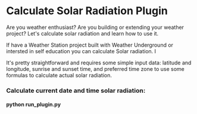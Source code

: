 # Calculate Solar Radiation Plugin

Are you weather enthusiast? Are you building or extending your weather project? Let's calculate solar radiation and learn how to use it.

If have a Weather Station project built with Weather Underground or intersted in self education you can calculate Solar radiation. I 

It's pretty straightforward and requires some simple input data: latitude and longitude, sunrise and sunset time, and preferred time zone to use some formulas to calculate actual solar radiation.

### Calculate current date and time solar radiation:
#### python run_plugin.py
